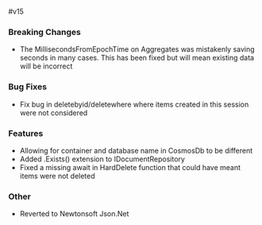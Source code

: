 #v15

### Breaking Changes
- The MillisecondsFromEpochTime on Aggregates was mistakenly saving seconds in many cases. This has been fixed but will mean existing data will be incorrect

### Bug Fixes
- Fix bug in deletebyid/deletewhere where items created in this session were not considered

### Features
- Allowing for container and database name in CosmosDb to be different
- Added .Exists() extension to IDocumentRepository
- Fixed a missing await in HardDelete function that could have meant items were not deleted 

### Other
- Reverted to Newtonsoft Json.Net
